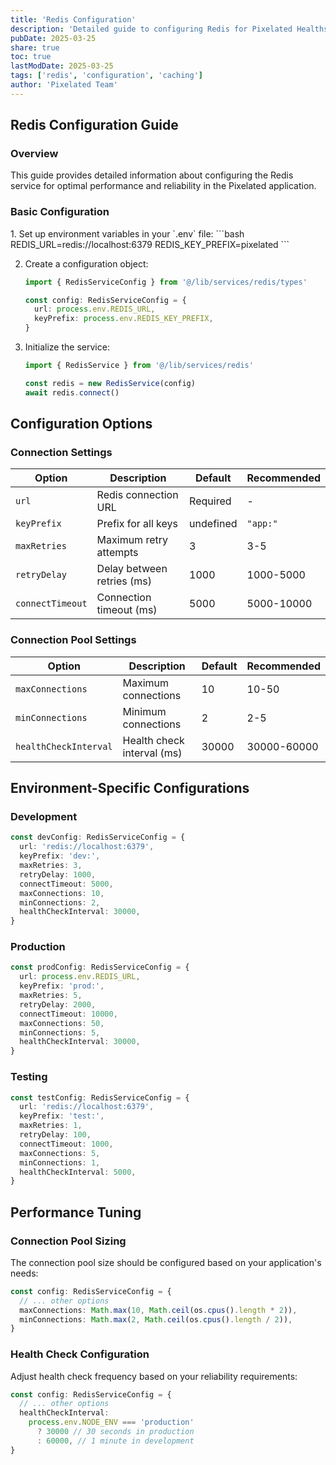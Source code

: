 ```yaml
---
title: 'Redis Configuration'
description: 'Detailed guide to configuring Redis for Pixelated Healths caching and queue system'
pubDate: 2025-03-25
share: true
toc: true
lastModDate: 2025-03-25
tags: ['redis', 'configuration', 'caching']
author: 'Pixelated Team'
---
```


## Redis Configuration Guide

### Overview

This guide provides detailed information about configuring the Redis service for optimal
performance and reliability in the Pixelated application.

### Basic Configuration

<Steps>
1. Set up environment variables in your `.env` file:
   ```bash
   REDIS_URL=redis://localhost:6379
   REDIS_KEY_PREFIX=pixelated
   ```

2. Create a configuration object:

   ```typescript
   import { RedisServiceConfig } from '@/lib/services/redis/types'

   const config: RedisServiceConfig = {
     url: process.env.REDIS_URL,
     keyPrefix: process.env.REDIS_KEY_PREFIX,
   }
   ```

3. Initialize the service:

   ```typescript
   import { RedisService } from '@/lib/services/redis'

   const redis = new RedisService(config)
   await redis.connect()
   ```

</Steps>

## Configuration Options

### Connection Settings

| Option           | Description                | Default   | Recommended |
| ---------------- | -------------------------- | --------- | ----------- |
| `url`            | Redis connection URL       | Required  | -           |
| `keyPrefix`      | Prefix for all keys        | undefined | `"app:"`    |
| `maxRetries`     | Maximum retry attempts     | 3         | 3-5         |
| `retryDelay`     | Delay between retries (ms) | 1000      | 1000-5000   |
| `connectTimeout` | Connection timeout (ms)    | 5000      | 5000-10000  |

### Connection Pool Settings

| Option                | Description                | Default | Recommended |
| --------------------- | -------------------------- | ------- | ----------- |
| `maxConnections`      | Maximum connections        | 10      | 10-50       |
| `minConnections`      | Minimum connections        | 2       | 2-5         |
| `healthCheckInterval` | Health check interval (ms) | 30000   | 30000-60000 |

## Environment-Specific Configurations

### Development

```typescript
const devConfig: RedisServiceConfig = {
  url: 'redis://localhost:6379',
  keyPrefix: 'dev:',
  maxRetries: 3,
  retryDelay: 1000,
  connectTimeout: 5000,
  maxConnections: 10,
  minConnections: 2,
  healthCheckInterval: 30000,
}
```

### Production

```typescript
const prodConfig: RedisServiceConfig = {
  url: process.env.REDIS_URL,
  keyPrefix: 'prod:',
  maxRetries: 5,
  retryDelay: 2000,
  connectTimeout: 10000,
  maxConnections: 50,
  minConnections: 5,
  healthCheckInterval: 30000,
}
```

### Testing

```typescript
const testConfig: RedisServiceConfig = {
  url: 'redis://localhost:6379',
  keyPrefix: 'test:',
  maxRetries: 1,
  retryDelay: 100,
  connectTimeout: 1000,
  maxConnections: 5,
  minConnections: 1,
  healthCheckInterval: 5000,
}
```

## Performance Tuning

### Connection Pool Sizing

The connection pool size should be configured based on your application's needs:

```typescript
const config: RedisServiceConfig = {
  // ... other options
  maxConnections: Math.max(10, Math.ceil(os.cpus().length * 2)),
  minConnections: Math.max(2, Math.ceil(os.cpus().length / 2)),
}
```

### Health Check Configuration

Adjust health check frequency based on your reliability requirements:

```typescript
const config: RedisServiceConfig = {
  // ... other options
  healthCheckInterval:
    process.env.NODE_ENV === 'production'
      ? 30000 // 30 seconds in production
      : 60000, // 1 minute in development
}
```

